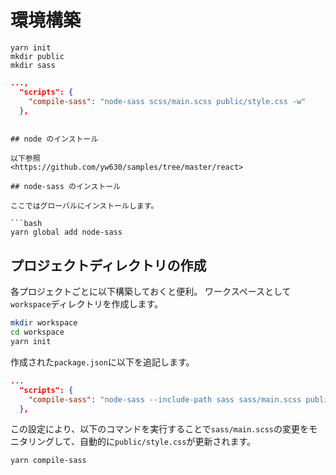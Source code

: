 # 環境構築

```
yarn init
mkdir public
mkdir sass
```

```package.json
...,
  "scripts": {
    "compile-sass": "node-sass scss/main.scss public/style.css -w"
  },
```

````

## node のインストール

以下参照
<https://github.com/yw630/samples/tree/master/react>

## node-sass のインストール

ここではグローバルにインストールします。

```bash
yarn global add node-sass
````

## プロジェクトディレクトリの作成

各プロジェクトごとに以下構築しておくと便利。
ワークスペースとして`workspace`ディレクトリを作成します。

```bash
mkdir workspace
cd workspace
yarn init
```

作成された`package.json`に以下を追記します。

```package.json
...
  "scripts": {
    "compile-sass": "node-sass --include-path sass sass/main.scss public/style.css -w"
  },
```

この設定により、以下のコマンドを実行することで`sass/main.scss`の変更をモニタリングして、自動的に`public/style.css`が更新されます。

```bash
yarn compile-sass
```
